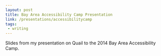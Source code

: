 ```yaml
---
layout: post
title: Bay Area Accessibility Camp Presentation
link: /presentations/accessibilitycamp
tags:
 - writing
---
```

Slides from my presentation on Quail to the 2014 Bay Area Accessibility Camp.
